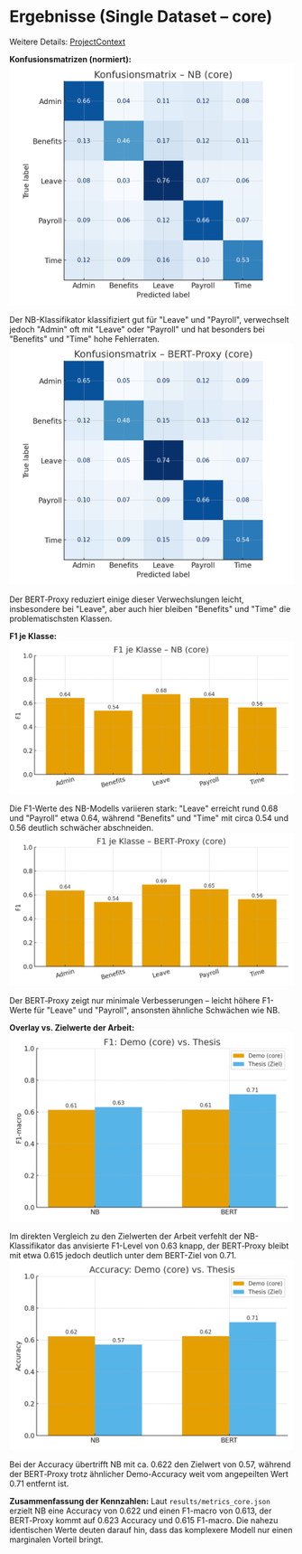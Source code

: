 
# Ergebnisse (Single Dataset – core)

Weitere Details: [ProjectContext](ProjectContext.md)

**Konfusionsmatrizen (normiert):**
![NB CM](figures/confusion_nb.png)
 
Der NB-Klassifikator klassifiziert gut für "Leave" und "Payroll", verwechselt jedoch "Admin" oft mit "Leave" oder "Payroll" und hat besonders bei "Benefits" und "Time" hohe Fehlerraten.
![SVC CM](figures/confusion_svc.png)
 
Der BERT‑Proxy reduziert einige dieser Verwechslungen leicht, insbesondere bei "Leave", aber auch hier bleiben "Benefits" und "Time" die problematischsten Klassen.

**F1 je Klasse:**
![NB F1](figures/per_class_f1_nb.png)
 
Die F1-Werte des NB-Modells variieren stark: "Leave" erreicht rund 0.68 und "Payroll" etwa 0.64, während "Benefits" und "Time" mit circa 0.54 und 0.56 deutlich schwächer abschneiden.
![SVC F1](figures/per_class_f1_svc.png)
 
Der BERT‑Proxy zeigt nur minimale Verbesserungen – leicht höhere F1-Werte für "Leave" und "Payroll", ansonsten ähnliche Schwächen wie NB.

**Overlay vs. Zielwerte der Arbeit:**
![Overlay F1](figures/overlay_f1.png)
 
Im direkten Vergleich zu den Zielwerten der Arbeit verfehlt der NB-Klassifikator das anvisierte F1-Level von 0.63 knapp, der BERT‑Proxy bleibt mit etwa 0.615 jedoch deutlich unter dem BERT-Ziel von 0.71.
![Overlay Acc](figures/overlay_acc.png)
 
Bei der Accuracy übertrifft NB mit ca. 0.622 den Zielwert von 0.57, während der BERT‑Proxy trotz ähnlicher Demo-Accuracy weit vom angepeilten Wert 0.71 entfernt ist.

**Zusammenfassung der Kennzahlen:**
Laut `results/metrics_core.json` erzielt NB eine Accuracy von 0.622 und einen F1-macro von 0.613, der BERT‑Proxy kommt auf 0.623 Accuracy und 0.615 F1-macro. Die nahezu identischen Werte deuten darauf hin, dass das komplexere Modell nur einen marginalen Vorteil bringt.
